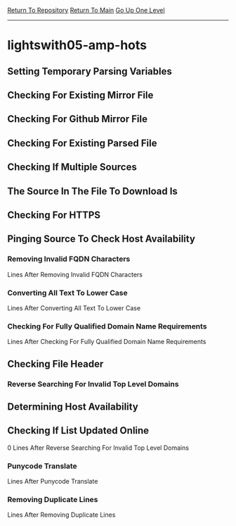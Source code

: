 [Return To Repository](https://github.com/DigitalWarrior/piholeparser/)
[Return To Main](https://github.com/DigitalWarrior/piholeparser/blob/master/RecentRunLogs/Mainlog.md)
[Go Up One Level](https://github.com/DigitalWarrior/piholeparser/blob/master/RecentRunLogs/TopLevelScripts/30-Processing-External-Blacklists.md)
____________________________________
# lightswith05-amp-hots
## Setting Temporary Parsing Variables
## Checking For Existing Mirror File
## Checking For Github Mirror File
## Checking For Existing Parsed File
## Checking If Multiple Sources
## The Source In The File To Download Is
## Checking For HTTPS
## Pinging Source To Check Host Availability
### Removing Invalid FQDN Characters
 Lines After Removing Invalid FQDN Characters
### Converting All Text To Lower Case
 Lines After Converting All Text To Lower Case
### Checking For Fully Qualified Domain Name Requirements
 Lines After Checking For Fully Qualified Domain Name Requirements
## Checking File Header
### Reverse Searching For Invalid Top Level Domains
## Determining Host Availability
## Checking If List Updated Online
0 Lines After Reverse Searching For Invalid Top Level Domains
### Punycode Translate
 Lines After Punycode Translate
### Removing Duplicate Lines
 Lines After Removing Duplicate Lines
